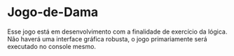 # Jogo-de-Dama
Esse jogo está em desenvolvimento com a finalidade de exercício da lógica.
Não haverá uma interface gráfica robusta, o jogo primariamente será executado no console mesmo.

